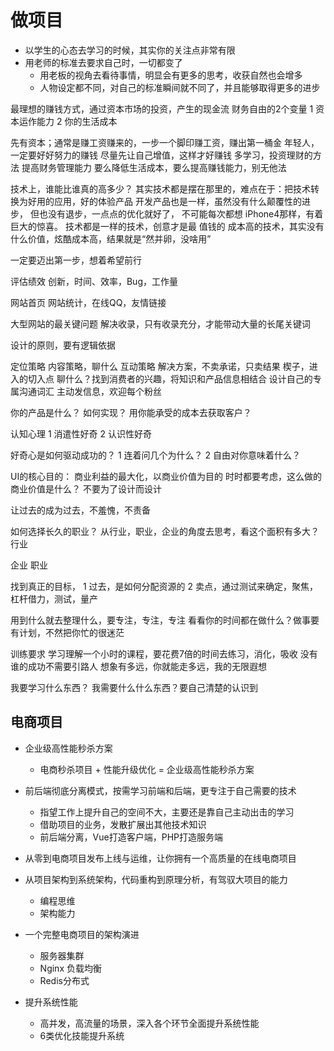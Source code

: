 # 做项目
* 以学生的心态去学习的时候，其实你的关注点非常有限
* 用老师的标准去要求自己时，一切都变了
  * 用老板的视角去看待事情，明显会有更多的思考，收获自然也会增多
  * 人物设定都不同，对自己的标准瞬间就不同了，并且能够取得更多的进步

最理想的赚钱方式，通过资本市场的投资，产生的现金流
财务自由的2个变量
  1 资本运作能力
  2 你的生活成本

先有资本；通常是赚工资赚来的，一步一个脚印赚工资，赚出第一桶金
  年轻人，一定要好好努力的赚钱
  尽量先让自己增值，这样才好赚钱
  多学习，投资理财的方法
  提高财务管理能力
  要么降低生活成本，要么提高赚钱能力，别无他法


技术上，谁能比谁真的高多少？
其实技术都是摆在那里的，难点在于：把技术转换为好用的应用，好的体验产品
  开发产品也是一样，虽然没有什么颠覆性的进步，
  但也没有退步，一点点的优化就好了，
  不可能每次都想 iPhone4那样，有着巨大的惊喜。
  技术都是一样的技术，创意才是最 值钱的
  成本高的技术，其实没有什么价值，炫酷成本高，结果就是“然并卵，没啥用”


一定要迈出第一步，想着希望前行


评估绩效
  创新，时间、效率，Bug，工作量

网站首页
  网站统计，在线QQ，友情链接

大型网站的最关键问题
  解决收录，只有收录充分，才能带动大量的长尾关键词

设计的原则，要有逻辑依据

定位策略
内容策略，聊什么
互动策略
  解决方案，不卖承诺，只卖结果
  楔子，进入的切入点
  聊什么？找到消费者的兴趣，将知识和产品信息相结合
  设计自己的专属沟通词汇
  主动发信息，欢迎每个粉丝

  你的产品是什么？
  如何实现？
  用你能承受的成本去获取客户？

认知心理
  1 消遣性好奇
  2 认识性好奇

好奇心是如何驱动成功的？
  1 连着问几个为什么？
  2 自由对你意味着什么？


UI的核心目的：
  商业利益的最大化，以商业价值为目的
  时时都要考虑，这么做的商业价值是什么？
  不要为了设计而设计

让过去的成为过去，不羞愧，不责备

如何选择长久的职业？
从行业，职业，企业的角度去思考，看这个面积有多大？
      行业

  企业     职业


找到真正的目标，
  1 过去，是如何分配资源的
  2 卖点，通过测试来确定，聚焦，杠杆借力，测试，量产

用到什么就去整理什么，要专注，专注，专注
  看看你的时间都在做什么？做事要有计划，不然把你忙的很迷茫

训练要求
  学习理解一个小时的课程，要花费7倍的时间去练习，消化，吸收
  没有谁的成功不需要引路人
  想象有多远，你就能走多远，我的无限遐想

  我要学习什么东西？
  我需要什么什么东西？要自己清楚的认识到




## 电商项目
* 企业级高性能秒杀方案
  * 电商秒杀项目 + 性能升级优化 = 企业级高性能秒杀方案

* 前后端彻底分离模式，按需学习前端和后端，更专注于自己需要的技术
  * 指望工作上提升自己的空间不大，主要还是靠自己主动出击的学习
  * 借助项目的业务，发散扩展出其他技术知识
  * 前后端分离，Vue打造客户端，PHP打造服务端

* 从零到电商项目发布上线与运维，让你拥有一个高质量的在线电商项目
* 从项目架构到系统架构，代码重构到原理分析，有驾驭大项目的能力
  * 编程思维
  * 架构能力

* 一个完整电商项目的架构演进
  * 服务器集群
  * Nginx 负载均衡
  * Redis分布式

* 提升系统性能
  * 高并发，高流量的场景，深入各个环节全面提升系统性能
  * 6类优化技能提升系统